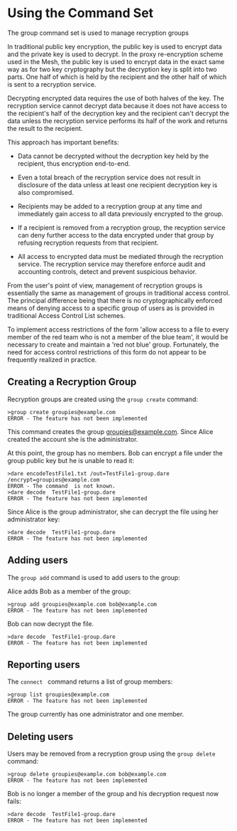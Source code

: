 
# Using the  Command Set

The group command set is used to manage recryption groups

In traditional public key encryption, the public key is used to encrypt data
and the private key is used to decrypt. In the proxy re-encryption scheme used 
in the Mesh, the public key is used to encrypt data in the exact same way as 
for two key cryptography but the decryption key is split into two parts. One 
half of which is held by the recipient and the other half of which is sent 
to a recryption service.

Decrypting encrypted data requires the use of both halves of the key. The recryption
service cannot decrypt data because it does not have access to the recipient's half
of the decryption key and the recipient can't decrypt the data unless the recryption
service performs its half of the work and returns the result to the recipient.

This approach has important benefits:

* Data cannot be decrypted without the decryption key held by the recipient, thus
encryption end-to-end. 

* Even a total breach of the recryption service does not result in disclosure of
the data unless at least one recipient decryption key is also compromised.

* Recipients may be added to a recryption group at any time and immediately gain access
to all data previously encrypted to the group.

* If a recipient is removed from a recryption group, the recyption service can
deny further access to the data encrypted under that group by refusing recryption 
requests from that recipient.

* All access to encrypted data must be mediated through the recryption service.
The recryption service may therefore enforce audit and accounting controls, detect
and prevent suspicious behavior.

From the user's point of view, management of recryption groups is essentially the 
same as management of groups in traditional access control. The principal difference
being that there is no cryptographically enforced means of denying access to a 
specific group of users as is provided in traditional Access Control List schemes.

To implement access restrictions of the form 'allow access to a file to every member
of the red team who is not a member of the blue team', it would be necessary to create 
and maintain a 'red not blue' group. Fortunately, the need for access control 
restrictions of this form do not appear to be frequently realized in practice.

## Creating a Recryption Group

Recryption groups are created using the `group create` command:


````
>group create groupies@example.com
ERROR - The feature has not been implemented
````

This command creates the group groupies@example.com. Since Alice created the
account she is the administrator.

At this point, the group has no members. Bob can encrypt a file under the group
public key but he is unable to read it:


````
>dare encodeTestFile1.txt /out=TestFile1-group.dare /encrypt=groupies@example.com
ERROR - The command  is not known.
>dare decode  TestFile1-group.dare
ERROR - The feature has not been implemented
````

Since Alice is the group administrator, she can decrypt the file using her 
administrator key:


````
>dare decode  TestFile1-group.dare
ERROR - The feature has not been implemented
````


## Adding users

The `group add` command is used to add users to the group:

Alice adds Bob as a member of the group:


````
>group add groupies@example.com bob@example.com
ERROR - The feature has not been implemented
````

Bob can now decrypt the file.


````
>dare decode  TestFile1-group.dare
ERROR - The feature has not been implemented
````

## Reporting users

The `connect ` command returns a list of group members:


````
>group list groupies@example.com
ERROR - The feature has not been implemented
````

The group currently has one administrator and one member.

## Deleting users

Users may be removed from a recryption group using the `group delete` command:


````
>group delete groupies@example.com bob@example.com
ERROR - The feature has not been implemented
````

Bob is no longer a member of the group and his decryption request now fails:


````
>dare decode  TestFile1-group.dare
ERROR - The feature has not been implemented
````


